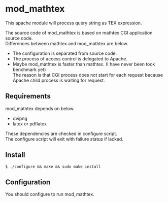 mod_mathtex
===========

This apache module will process query string as TEX expression.

The source code of mod_mathtex is based on mathtex CGI application source code.  
Differences between mathtex and mod_mathtex are below.  

* The configuration is separated from source code.  
* The process of access control is delegated  to Apache.
* Maybe mod_mathtex is faster than mathtex. (I have never been took benchmark yet)  
  The reason is that CGI process does not start for each request because Apache child process is waiting for request.


Requirements
--------------
mod_mathtex depends on below.

* dvipng
* latex or pdflatex

These dependencies are checked in configure script.  
The configure script will exit with failure status if lacked.


Install
--------------
    $ ./configure && make && sudo make install 


Configuration
--------------
You should configure to run mod_mathtex.